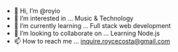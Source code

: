 - 👋 Hi, I’m @royio
- 👀 I’m interested in ... Music & Technology
- 🌱 I’m currently learning ... Full stack web development
- 💞️ I’m looking to collaborate on ... Learning Node.js
- 📫 How to reach me ... inquire.roycecosta@gmail.com

<!---
royio/royio is a ✨ special ✨ repository because its `README.md` (this file) appears on your GitHub profile.
You can click the Preview link to take a look at your changes.
--->
